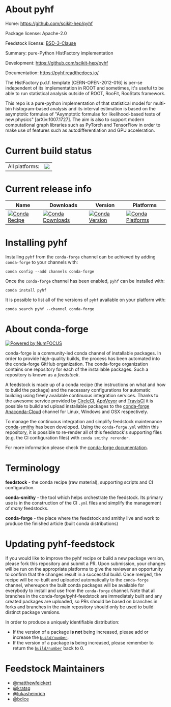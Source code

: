 About pyhf
==========

Home: https://github.com/scikit-hep/pyhf

Package license: Apache-2.0

Feedstock license: [BSD-3-Clause](https://github.com/conda-forge/pyhf-feedstock/blob/master/LICENSE.txt)

Summary: pure-Python HistFactory implementation

Development: https://github.com/scikit-hep/pyhf

Documentation: https://pyhf.readthedocs.io/

The HistFactory p.d.f. template [CERN-OPEN-2012-016] is per-se independent
of its implementation in ROOT and sometimes, it's useful to be able to run
statistical analysis outside of ROOT, RooFit, RooStats framework.

This repo is a pure-python implementation of that statistical model for
multi-bin histogram-based analysis and its interval estimation is based on
the asymptotic formulas of "Asymptotic formulae for likelihood-based tests
of new physics" [arXiv:1007.1727]. The aim is also to support modern
computational graph libraries such as PyTorch and TensorFlow in order to
make use of features such as autodifferentiation and GPU acceleration.


Current build status
====================


<table><tr><td>All platforms:</td>
    <td>
      <a href="https://dev.azure.com/conda-forge/feedstock-builds/_build/latest?definitionId=10266&branchName=master">
        <img src="https://dev.azure.com/conda-forge/feedstock-builds/_apis/build/status/pyhf-feedstock?branchName=master">
      </a>
    </td>
  </tr>
</table>

Current release info
====================

| Name | Downloads | Version | Platforms |
| --- | --- | --- | --- |
| [![Conda Recipe](https://img.shields.io/badge/recipe-pyhf-green.svg)](https://anaconda.org/conda-forge/pyhf) | [![Conda Downloads](https://img.shields.io/conda/dn/conda-forge/pyhf.svg)](https://anaconda.org/conda-forge/pyhf) | [![Conda Version](https://img.shields.io/conda/vn/conda-forge/pyhf.svg)](https://anaconda.org/conda-forge/pyhf) | [![Conda Platforms](https://img.shields.io/conda/pn/conda-forge/pyhf.svg)](https://anaconda.org/conda-forge/pyhf) |

Installing pyhf
===============

Installing `pyhf` from the `conda-forge` channel can be achieved by adding `conda-forge` to your channels with:

```
conda config --add channels conda-forge
```

Once the `conda-forge` channel has been enabled, `pyhf` can be installed with:

```
conda install pyhf
```

It is possible to list all of the versions of `pyhf` available on your platform with:

```
conda search pyhf --channel conda-forge
```


About conda-forge
=================

[![Powered by NumFOCUS](https://img.shields.io/badge/powered%20by-NumFOCUS-orange.svg?style=flat&colorA=E1523D&colorB=007D8A)](http://numfocus.org)

conda-forge is a community-led conda channel of installable packages.
In order to provide high-quality builds, the process has been automated into the
conda-forge GitHub organization. The conda-forge organization contains one repository
for each of the installable packages. Such a repository is known as a *feedstock*.

A feedstock is made up of a conda recipe (the instructions on what and how to build
the package) and the necessary configurations for automatic building using freely
available continuous integration services. Thanks to the awesome service provided by
[CircleCI](https://circleci.com/), [AppVeyor](https://www.appveyor.com/)
and [TravisCI](https://travis-ci.com/) it is possible to build and upload installable
packages to the [conda-forge](https://anaconda.org/conda-forge)
[Anaconda-Cloud](https://anaconda.org/) channel for Linux, Windows and OSX respectively.

To manage the continuous integration and simplify feedstock maintenance
[conda-smithy](https://github.com/conda-forge/conda-smithy) has been developed.
Using the ``conda-forge.yml`` within this repository, it is possible to re-render all of
this feedstock's supporting files (e.g. the CI configuration files) with ``conda smithy rerender``.

For more information please check the [conda-forge documentation](https://conda-forge.org/docs/).

Terminology
===========

**feedstock** - the conda recipe (raw material), supporting scripts and CI configuration.

**conda-smithy** - the tool which helps orchestrate the feedstock.
                   Its primary use is in the construction of the CI ``.yml`` files
                   and simplify the management of *many* feedstocks.

**conda-forge** - the place where the feedstock and smithy live and work to
                  produce the finished article (built conda distributions)


Updating pyhf-feedstock
=======================

If you would like to improve the pyhf recipe or build a new
package version, please fork this repository and submit a PR. Upon submission,
your changes will be run on the appropriate platforms to give the reviewer an
opportunity to confirm that the changes result in a successful build. Once
merged, the recipe will be re-built and uploaded automatically to the
`conda-forge` channel, whereupon the built conda packages will be available for
everybody to install and use from the `conda-forge` channel.
Note that all branches in the conda-forge/pyhf-feedstock are
immediately built and any created packages are uploaded, so PRs should be based
on branches in forks and branches in the main repository should only be used to
build distinct package versions.

In order to produce a uniquely identifiable distribution:
 * If the version of a package **is not** being increased, please add or increase
   the [``build/number``](https://conda.io/docs/user-guide/tasks/build-packages/define-metadata.html#build-number-and-string).
 * If the version of a package **is** being increased, please remember to return
   the [``build/number``](https://conda.io/docs/user-guide/tasks/build-packages/define-metadata.html#build-number-and-string)
   back to 0.

Feedstock Maintainers
=====================

* [@matthewfeickert](https://github.com/matthewfeickert/)
* [@kratsg](https://github.com/kratsg/)
* [@lukasheinrich](https://github.com/lukasheinrich/)
* [@bdice](https://github.com/bdice/)


